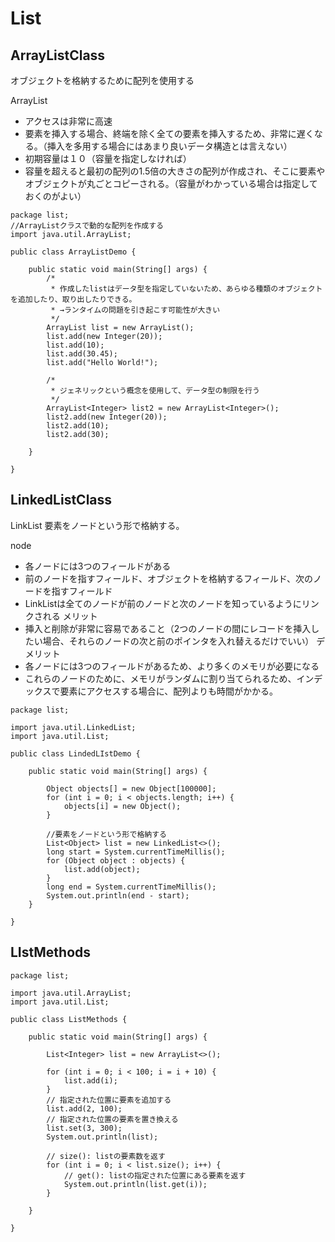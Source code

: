 # List
## ArrayListClass
オブジェクトを格納するために配列を使用する

ArrayList
* アクセスは非常に高速
* 要素を挿入する場合、終端を除く全ての要素を挿入するため、非常に遅くなる。（挿入を多用する場合にはあまり良いデータ構造とは言えない）
* 初期容量は１０（容量を指定しなければ）
* 容量を超えると最初の配列の1.5倍の大きさの配列が作成され、そこに要素やオブジェクトが丸ごとコピーされる。（容量がわかっている場合は指定しておくのがよい）

```
package list;
//ArrayListクラスで動的な配列を作成する
import java.util.ArrayList;

public class ArrayListDemo {

	public static void main(String[] args) {
		/*
		 * 作成したlistはデータ型を指定していないため、あらゆる種類のオブジェクトを追加したり、取り出したりできる。
		 * →ランタイムの問題を引き起こす可能性が大きい
		 */
		ArrayList list = new ArrayList();
		list.add(new Integer(20));
		list.add(10);
		list.add(30.45);
		list.add("Hello World!");
		
		/*
		 * ジェネリックという概念を使用して、データ型の制限を行う
		 */
		ArrayList<Integer> list2 = new ArrayList<Integer>();
		list2.add(new Integer(20));
		list2.add(10);
		list2.add(30);
		
	}

}
```

## LinkedListClass
LinkList
要素をノードという形で格納する。

node
* 各ノードには3つのフィールドがある
* 前のノードを指すフィールド、オブジェクトを格納するフィールド、次のノードを指すフィールド
* LinkListは全てのノードが前のノードと次のノードを知っているようにリンクされる
メリット
* 挿入と削除が非常に容易であること（2つのノードの間にレコードを挿入したい場合、それらのノードの次と前のポインタを入れ替えるだけでいい）
デメリット
* 各ノードには3つのフィールドがあるため、より多くのメモリが必要になる
* これらのノードのために、メモリがランダムに割り当てられるため、インデックスで要素にアクセスする場合に、配列よりも時間がかかる。

```
package list;

import java.util.LinkedList;
import java.util.List;

public class LindedLIstDemo {

	public static void main(String[] args) {

		Object objects[] = new Object[100000];
		for (int i = 0; i < objects.length; i++) {
			objects[i] = new Object();
		}
		
		//要素をノードという形で格納する
		List<Object> list = new LinkedList<>();
		long start = System.currentTimeMillis();
		for (Object object : objects) {
			list.add(object);
		}
		long end = System.currentTimeMillis();
		System.out.println(end - start);
	}

}
```


## LIstMethods
```
package list;

import java.util.ArrayList;
import java.util.List;

public class ListMethods {

	public static void main(String[] args) {

		List<Integer> list = new ArrayList<>();

		for (int i = 0; i < 100; i = i + 10) {
			list.add(i);
		}
		// 指定された位置に要素を追加する
		list.add(2, 100);
		// 指定された位置の要素を置き換える
		list.set(3, 300);
		System.out.println(list);

		// size(): listの要素数を返す
		for (int i = 0; i < list.size(); i++) {
			// get(): listの指定された位置にある要素を返す
			System.out.println(list.get(i));
		}

	}

}
```

